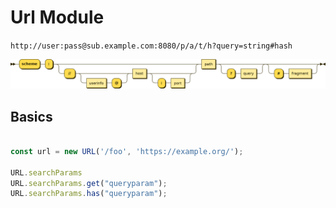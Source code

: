 # Url Module

`http://user:pass@sub.example.com:8080/p/a/t/h?query=string#hash`

![URI Syntax](../../.images/node_url-structure.png)

## Basics

```js

const url = new URL('/foo', 'https://example.org/');

URL.searchParams
URL.searchParams.get("queryparam");
URL.searchParams.has("queryparam");
```
